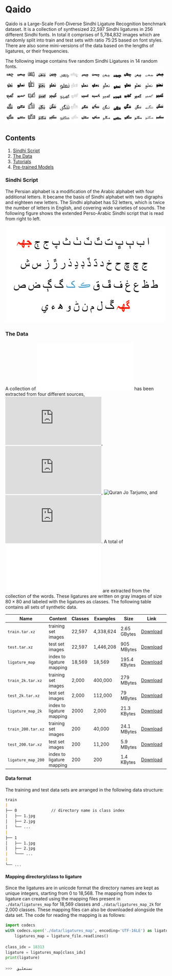 # Qaido
Qaido is a Large-Scale Font-Diverse Sindhi Ligature Recognition benchmark dataset. It is a collection of synthesized 22,597 Sindhi ligatures in 256 different Sindhi fonts. In total it comprises of 5,784,832 images which are randomly split into train and test sets with ratio 75:25 based on font styles. There are also some mini-versions of the data based on the lengths of ligatures, or their frequencies.

The following image contains five random Sindhi Ligatures in 14 random fonts.
![](doc/img/sprite_sindhi.png)

## Contents
 1. [Sindhi Script](#Sindhi-Script)
 2. [The Data](#the-data)
 3. [Tutorials](#Tutorials)
 4. [Pre-trained Models](#Using-the-pretrained-model)

### Sindhi Script
The Persian alphabet is a modification of the Arabic alphabet with four additional letters. It became the basis of Sindhi alphabet with two digraphs and eighteen new letters. The Sindhi alphabet has 52 letters, which is twice the number of letters in English, and covering wide varieties of sounds. The following figure shows the extended Perso-Arabic Sindhi script that is read from right to left.

<img src="doc/img/sindhi_alphabet.png" width="500" height="300" />

### The Data
A collection of ![104,145 unique words](data/sindhi_words.txt) has been extracted from four different sources, ![Shah Jo Risalo](https://github.com/amarfayazburiro/shah-sachal-sindhi-language/blob/master/Risalo(without-airab).txt), ![Sachal Jo Sindhi Kalaam](https://github.com/amarfayazburiro/shah-sachal-sindhi-language/blob/master/Corpus.txt), ![Quran Jo Tarjumo](https://github.com/zeeshanalipanhwar/quran-jo-tarjumo), and ![Digital South Asia Library](https://dsal.uchicago.edu/about.html). A total of ![22,597 Sindhi ligatures](data/ligatures.txt) are extracted from the collection of the words. These ligatures are written on gray images of size $80\times80$ and labeled with the ligatures as classes. The following table contains all sets of synthetic data.

| Name  | Content | Classes | Examples | Size | Link | MD5 Checksum|
| --- | --- |--- | --- | --- |--- |--- |
| `train.tar.xz`        | training set images   |22,597  | 4,338,624   |2.65 GBytes      | [Download](https://drive.google.com/file/d/1hC0h_tnaL2AcuBiB6l-_NZTOvS4dFHXo/view?usp=sharing)|`90ffe6411c5147ecc89764909cc6395a`|
| `test.tar.xz`         | test set images       |22,597  | 1,446,208   |905 MBytes      | [Download](https://drive.google.com/file/d/1EvM5SqDruOn1RBHf7vFk2ITS3sze90og/view?usp=sharing)|`847a146ecd9fc2db6e62a38eea475db6`|
| `ligature_map`        | index to ligature mapping|18,569  | 18,569     | 195.4 KBytes      | [Download](https://drive.google.com/file/d/15DeuaZncztB837WidRKuIuRWrzM981IF/view?usp=sharing)|`0c1b2e60b1c751d1a14c5eb90fec745e`|
| `train_2k.tar.xz`     | training set images   |2,000   | 400,000    |279 MBytes      | [Download](https://drive.google.com/file/d/1oQk6Hs13JL5OkW2EpS0-zSUAVX7SORzp/view?usp=sharing)|`847a146ecd9fc2db6e62a38eea475db6`|
| `test_2k.tar.xz`     | test set images       |2,000   | 112,000    | 79 MBytes      | [Download](https://drive.google.com/file/d/196rEKpsLlNOWCoTQv3TVjTnq8nP0FPXr/view?usp=sharing)|`847a146ecd9fc2db6e62a38eea475db6`|
| `ligature_map_2k`        | index to ligature mapping|2000  | 2,000     | 21.3 KBytes      | [Download](https://drive.google.com/file/d/1ZHF2AY_DdDfOr2MKnZAsr_mwk61IYG-E/view?usp=sharing)|`37bbd4e44ae486dbb5d7e98801811ae4`|
| `train_200.tar.xz`     | training set images   |200   | 40,000    |24.1 MBytes      | [Download](https://drive.google.com/file/d/1Rl5COEQFn0-xN6_LJeSLvyyS9XUMi5Kj/view?usp=sharing)|`a42b6a78a2f73d826b7b8ccbdaf5a60b`|
| `test_200.tar.xz`     | test set images       |200   | 11,200    | 5.9 MBytes      | [Download](https://drive.google.com/file/d/1RX_462Ecq8Mj2srmdEh2l5-w0hrU7T_o/view?usp=sharing)|`bc0aa5b0307d5a6e122acc2767d25c04`|
| `ligature_map_200`        | index to ligature mapping|200  | 200     | 1.4 KBytes      | [Download](https://drive.google.com/file/d/1n2Gcv1MUHcxYg0Y2nAIdNh3U7XoSKu8Z/view?usp=sharing)|`d8c38d3398b97549204d5d2c9a8b13ce`|

#### Data format
The training and test data sets are arranged in the following data structure:

```markdown
train
|
├── 0               // directory name is class index
│   ├── 1.jpg
│   ├── 2.jpg
│   └── ...
|
├── 1               
│   ├── 1.jpg
│   ├── 2.jpg
|   └─── ...
|
└── ...

```

#### Mapping directory/class to ligature 
Since the ligatures are in unicode format the directory names are kept as unique integers, starting from 0 to 18,568.
The mapping from index to ligature can created using the mapping files present in `./data/ligatures_map` for 18,569 classes
 and `./data/ligatures_map_2k` for 2,000 classes. These mapping files can also be downloaded alongside the data set. 
 The code for reading the mapping is as follows:
 
```python
import codecs
with codecs.open('./data/ligatures_map', encoding='UTF-16LE') as ligature_file:
    ligatures_map = ligature_file.readlines()

class_idx = 18313
ligature = ligatures_map[class_idx]
print(ligature)

>>>  نستعلیق
``` 


